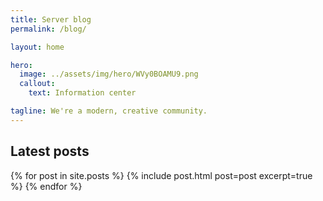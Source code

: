 ```yaml
---
title: Server blog
permalink: /blog/

layout: home

hero:
  image: ../assets/img/hero/WVy0BOAMU9.png
  callout:
    text: Information center

tagline: We're a modern, creative community.
---
```


## Latest posts
{% for post in site.posts %}
  {% include post.html post=post excerpt=true %}
{% endfor %}
